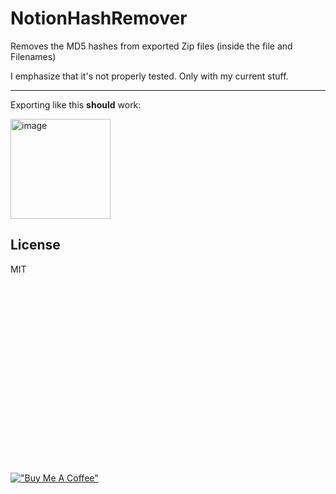 # NotionHashRemover

Removes the MD5 hashes from exported Zip files (inside the file and Filenames)

I emphasize that it's not properly tested. Only with my current stuff.

---

Exporting like this **should** work:

<img width="160" alt="image" src="https://user-images.githubusercontent.com/32778430/167111647-b8dd95a4-cb73-4692-be3c-800fc1ca5adb.png">

## License

MIT

<br>
<br>
<br>
<br>
<br>
<br>
<br>
<br>
<br>
<br>
<br>
<br>
<br>
<br>
<br>
<br>
<br>

[!["Buy Me A Coffee"](https://www.buymeacoffee.com/assets/img/custom_images/orange_img.png)](https://www.buymeacoffee.com/DawnDevelop)

